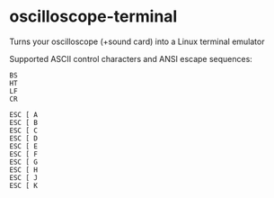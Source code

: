 # oscilloscope-terminal
Turns your oscilloscope (+sound card) into a Linux terminal emulator

Supported ASCII control characters and ANSI escape sequences:
```
BS
HT
LF
CR

ESC [ A
ESC [ B
ESC [ C
ESC [ D
ESC [ E
ESC [ F
ESC [ G
ESC [ H
ESC [ J
ESC [ K
